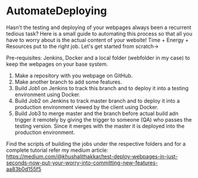 # AutomateDeploying

Hasn't the testing and deploying of your webpages always been a recurrent tedious task? Here is a small guide to automating this process so that all you have to worry about is the actual content of your website! Time + Energy + Resources put to the right job. Let's get started from scratch->

Pre-requisites: Jenkins, Docker and a local folder (webfolder in my case) to keep the webpages on your base system.

1. Make a repository with you webpage on GitHub.
2. Make another branch to add some features.
3. Build Job1 on Jenkins to track this branch and to deploy it into a testing environment using Docker.
4. Build Job2 on Jenkins to track master branch and to deploy it into a production environment viewed by the client using Docker.
5. Build Job3 to merge master and the branch before actual build adn trigger it remotely by giving the trigger to someone (QA) who passes the testing version. Since it merges with the master it is deployed into the production environment.

Find the scripts of building the jobs under the respective folders and for a complete tutorial refer my medium article:
https://medium.com/@khushalithakkar/test-deploy-webpages-in-just-seconds-now-put-your-worry-into-committing-new-features-aa83b0d155f5

